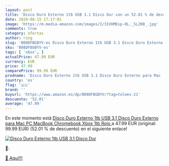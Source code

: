 ```yaml
---
layout: post
title: 'Disco Duro Externo 1tb USB 3.1 Disco Dur con un 52.01 % de descuento'
date: 2020-08-15 17:17:01
image: 'https://m.media-amazon.com/images/I/31VHMEsp-8L._SL200_.jpg'
comments: true
category: ofertas
author: ring
slug: 'B08DFBGBYV-es Disco Duro Externo 1tb USB 3.1 Disco Duro Externo para Mac...'
sku: 'B08DFBGBYV-es'
tags: [ 'xbox', ]
actualPrice: 47.99 EUR
currency: EUR
price: 47.99
comparePrice: 99.99 EUR
prodname: 'Disco Duro Externo 1tb USB 3.1 Disco Duro Externo para Mac  PC MacBook  Chromebook  Xbox  1tb  Rojo '
country: 'es'
flag: '🇪🇸'
brand: ''
buyurl: 'https://www.amazon.es/dp/B08DFBGBYV/?tag=tolees-21'
descuento: '52.01'
average: '47.99'
---
```


En este momento está [Disco Duro Externo 1tb USB 3.1 Disco Duro Externo para Mac  PC MacBook  Chromebook  Xbox  1tb  Rojo ](https://www.amazon.es/dp/B08DFBGBYV/?tag=tolees-21) a 47.99 EUR (original: 99.99 EUR) (52.01 %  de descuento) en el siguiente enlace!

[![Disco Duro Externo 1tb USB 3.1 Disco Dur](https://m.media-amazon.com/images/I/31VHMEsp-8L._SL200_.jpg)](https://www.amazon.es/dp/B08DFBGBYV/?tag=tolees-21)

🔎:


[🛒 Aquí!!!](https://www.amazon.es/dp/B08DFBGBYV/?tag=tolees-21)
